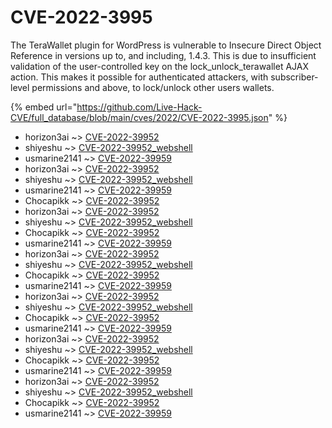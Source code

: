 # CVE-2022-3995

The TeraWallet plugin for WordPress is vulnerable to Insecure Direct Object Reference in versions up to, and including, 1.4.3. This is due to insufficient validation of the user-controlled key on the lock_unlock_terawallet AJAX action. This makes it possible for authenticated attackers, with subscriber-level permissions and above, to lock/unlock other users wallets.

{% embed url="https://github.com/Live-Hack-CVE/full_database/blob/main/cves/2022/CVE-2022-3995.json" %}


* horizon3ai ~> [CVE-2022-39952](https://www.alice-snow.ru/2022/database/cve-2022-3995/cve-2022-39952-horizon3ai)
* shiyeshu ~> [CVE-2022-39952_webshell](https://www.alice-snow.ru/2022/database/cve-2022-3995/cve-2022-39952_webshell-shiyeshu)
* usmarine2141 ~> [CVE-2022-39959](https://www.alice-snow.ru/2022/database/cve-2022-3995/cve-2022-39959-usmarine2141)
* horizon3ai ~> [CVE-2022-39952](https://www.alice-snow.ru/2022/database/cve-2022-3995/cve-2022-39952-horizon3ai)
* shiyeshu ~> [CVE-2022-39952_webshell](https://www.alice-snow.ru/2022/database/cve-2022-3995/cve-2022-39952_webshell-shiyeshu)
* usmarine2141 ~> [CVE-2022-39959](https://www.alice-snow.ru/2022/database/cve-2022-3995/cve-2022-39959-usmarine2141)
* Chocapikk ~> [CVE-2022-39952](https://www.alice-snow.ru/2022/database/cve-2022-3995/cve-2022-39952-chocapikk)
* horizon3ai ~> [CVE-2022-39952](https://www.alice-snow.ru/2022/database/cve-2022-3995/cve-2022-39952-horizon3ai)
* shiyeshu ~> [CVE-2022-39952_webshell](https://www.alice-snow.ru/2022/database/cve-2022-3995/cve-2022-39952_webshell-shiyeshu)
* Chocapikk ~> [CVE-2022-39952](https://www.alice-snow.ru/2022/database/cve-2022-3995/cve-2022-39952-chocapikk)
* usmarine2141 ~> [CVE-2022-39959](https://www.alice-snow.ru/2022/database/cve-2022-3995/cve-2022-39959-usmarine2141)
* horizon3ai ~> [CVE-2022-39952](https://www.alice-snow.ru/2022/database/cve-2022-3995/cve-2022-39952-horizon3ai)
* shiyeshu ~> [CVE-2022-39952_webshell](https://www.alice-snow.ru/2022/database/cve-2022-3995/cve-2022-39952_webshell-shiyeshu)
* Chocapikk ~> [CVE-2022-39952](https://www.alice-snow.ru/2022/database/cve-2022-3995/cve-2022-39952-chocapikk)
* usmarine2141 ~> [CVE-2022-39959](https://www.alice-snow.ru/2022/database/cve-2022-3995/cve-2022-39959-usmarine2141)
* horizon3ai ~> [CVE-2022-39952](https://www.alice-snow.ru/2022/database/cve-2022-3995/cve-2022-39952-horizon3ai)
* shiyeshu ~> [CVE-2022-39952_webshell](https://www.alice-snow.ru/2022/database/cve-2022-3995/cve-2022-39952_webshell-shiyeshu)
* Chocapikk ~> [CVE-2022-39952](https://www.alice-snow.ru/2022/database/cve-2022-3995/cve-2022-39952-chocapikk)
* usmarine2141 ~> [CVE-2022-39959](https://www.alice-snow.ru/2022/database/cve-2022-3995/cve-2022-39959-usmarine2141)
* horizon3ai ~> [CVE-2022-39952](https://www.alice-snow.ru/2022/database/cve-2022-3995/cve-2022-39952-horizon3ai)
* shiyeshu ~> [CVE-2022-39952_webshell](https://www.alice-snow.ru/2022/database/cve-2022-3995/cve-2022-39952_webshell-shiyeshu)
* Chocapikk ~> [CVE-2022-39952](https://www.alice-snow.ru/2022/database/cve-2022-3995/cve-2022-39952-chocapikk)
* usmarine2141 ~> [CVE-2022-39959](https://www.alice-snow.ru/2022/database/cve-2022-3995/cve-2022-39959-usmarine2141)
* horizon3ai ~> [CVE-2022-39952](https://www.alice-snow.ru/2022/database/cve-2022-3995/cve-2022-39952-horizon3ai)
* shiyeshu ~> [CVE-2022-39952_webshell](https://www.alice-snow.ru/2022/database/cve-2022-3995/cve-2022-39952_webshell-shiyeshu)
* Chocapikk ~> [CVE-2022-39952](https://www.alice-snow.ru/2022/database/cve-2022-3995/cve-2022-39952-chocapikk)
* usmarine2141 ~> [CVE-2022-39959](https://www.alice-snow.ru/2022/database/cve-2022-3995/cve-2022-39959-usmarine2141)